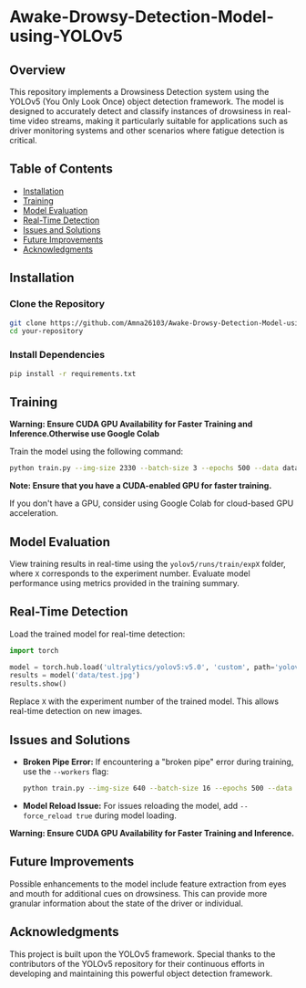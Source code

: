 ﻿# Awake-Drowsy-Detection-Model-using-YOLOv5

## Overview

This repository implements a Drowsiness Detection system using the YOLOv5 (You Only Look Once) object detection framework. The model is designed to accurately detect and classify instances of drowsiness in real-time video streams, making it particularly suitable for applications such as driver monitoring systems and other scenarios where fatigue detection is critical.

## Table of Contents

- [Installation](#installation)
- [Training](#training)
- [Model Evaluation](#model-evaluation)
- [Real-Time Detection](#real-time-detection)
- [Issues and Solutions](#issues-and-solutions)
- [Future Improvements](#future-improvements)
- [Acknowledgments](#acknowledgments)

## Installation

### Clone the Repository

```bash
git clone https://github.com/Amna26103/Awake-Drowsy-Detection-Model-using-YOLOv5
cd your-repository
```

### Install Dependencies

```bash
pip install -r requirements.txt
```

## Training
**Warning: Ensure CUDA GPU Availability for Faster Training and Inference.Otherwise use Google Colab**
 
Train the model using the following command:

```bash
python train.py --img-size 2330 --batch-size 3 --epochs 500 --data dataset.yaml --weights yolov5s.pt --workers 2
```

**Note: Ensure that you have a CUDA-enabled GPU for faster training.**

If you don't have a GPU, consider using Google Colab for cloud-based GPU acceleration.

## Model Evaluation

View training results in real-time using the `yolov5/runs/train/expX` folder, where `X` corresponds to the experiment number. Evaluate model performance using metrics provided in the training summary.

## Real-Time Detection

Load the trained model for real-time detection:

```python
import torch

model = torch.hub.load('ultralytics/yolov5:v5.0', 'custom', path='yolov5/runs/train/expX/weights/best.pt')
results = model('data/test.jpg')
results.show()
```

Replace `X` with the experiment number of the trained model. This allows real-time detection on new images.

## Issues and Solutions

- **Broken Pipe Error:**
  If encountering a "broken pipe" error during training, use the `--workers` flag:

  ```bash
  python train.py --img-size 640 --batch-size 16 --epochs 500 --data dataset.yaml --weights yolov5s.pt --workers 2
  ```

- **Model Reload Issue:**
  For issues reloading the model, add `--force_reload true` during model loading.

**Warning: Ensure CUDA GPU Availability for Faster Training and Inference.**

## Future Improvements

Possible enhancements to the model include feature extraction from eyes and mouth for additional cues on drowsiness. This can provide more granular information about the state of the driver or individual.

## Acknowledgments

This project is built upon the YOLOv5 framework. Special thanks to the contributors of the YOLOv5 repository for their continuous efforts in developing and maintaining this powerful object detection framework.
